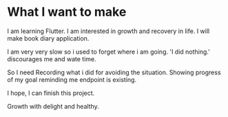 # What I want to make

I am learning Flutter. I am interested in growth and recovery in life.
I will make book diary application.

I am very very slow so i used to forget where i am going. 
'I did nothing.' discourages me and wate time.

So I need 
Recording what i did for avoiding the situation.
Showing progress of my goal reminding me endpoint is existing.

I hope, I can finish this project.

Growth with delight and healthy.


